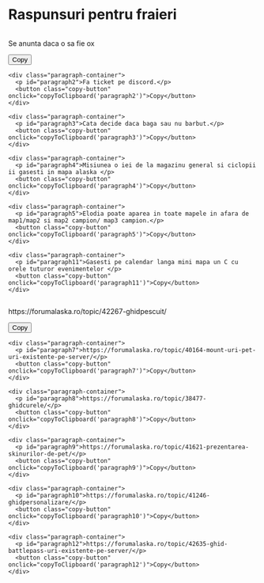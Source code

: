 <!DOCTYPE html>
<html lang="en">
<head>
<meta charset="UTF-8">
<meta name="viewport" content="width=device-width, initial-scale=1.0">
<title>Raspunsuri pentru fraieri</title>
<style>
  body {
    background-image: url('https://i.imgur.com/OxnnEdh.jpg'');
    background-size: cover;
    color: white;
    font-family: Arial, sans-serif;
    padding: 20px;
    display: flex;
    justify-content: space-between;
  }
  
  .column {
    width: 47%;
    margin-right: 20px;
    display: flex;
    flex-direction: column; /* Așezăm elementele pe coloană */
  }
  
  .paragraph-container {
    position: relative;
    display: flex; /* Așezăm butonul și textul pe aceeași linie */
    align-items: center; /* Aliniem vertical butonul și textul */
    margin-bottom: 20px;
  }
  
  .copy-button {
    margin-left: 10px; /* Adăugăm un spațiu mic între buton și text */
  }
</style>
</head>
<body>  
  <h1>Raspunsuri pentru fraieri</h1>  

  <div class="column">
    <div class="paragraph-container">
      <p id="paragraph1">Se anunta daca o sa fie ox</p> 
      <button class="copy-button" onclick="copyToClipboard('paragraph1')">Copy</button>
    </div>

    <div class="paragraph-container">
      <p id="paragraph2">Fa ticket pe discord.</p> 
      <button class="copy-button" onclick="copyToClipboard('paragraph2')">Copy</button>
    </div>

    <div class="paragraph-container">
      <p id="paragraph3">Cata decide daca baga sau nu barbut.</p> 
      <button class="copy-button" onclick="copyToClipboard('paragraph3')">Copy</button>
    </div>

    <div class="paragraph-container">
      <p id="paragraph4">Misiunea o iei de la magazinu general si ciclopii ii gasesti in mapa alaska </p>
      <button class="copy-button" onclick="copyToClipboard('paragraph4')">Copy</button>
    </div>

    <div class="paragraph-container">
      <p id="paragraph5">Elodia poate aparea in toate mapele in afara de map1/map2 si map2 campion/ map3 campion.</p> 
      <button class="copy-button" onclick="copyToClipboard('paragraph5')">Copy</button>
    </div>

    <div class="paragraph-container">
      <p id="paragraph11">Gasesti pe calendar langa mini mapa un C cu  orele tuturor evenimentelor </p> 
      <button class="copy-button" onclick="copyToClipboard('paragraph11')">Copy</button>
    </div>
  </div>

  <div class="column">
    <div class="paragraph-container">
      <p id="paragraph6">https://forumalaska.ro/topic/42267-ghidpescuit/</p> 
      <button class="copy-button" onclick="copyToClipboard('paragraph6')">Copy</button>
    </div>

    <div class="paragraph-container">
      <p id="paragraph7">https://forumalaska.ro/topic/40164-mount-uri-pet-uri-existente-pe-server/</p> 
      <button class="copy-button" onclick="copyToClipboard('paragraph7')">Copy</button>
    </div>

    <div class="paragraph-container">
      <p id="paragraph8">https://forumalaska.ro/topic/38477-ghidcurele/</p>
      <button class="copy-button" onclick="copyToClipboard('paragraph8')">Copy</button>
    </div>

    <div class="paragraph-container">
      <p id="paragraph9">https://forumalaska.ro/topic/41621-prezentarea-skinurilor-de-pet/</p>
      <button class="copy-button" onclick="copyToClipboard('paragraph9')">Copy</button>
    </div>

    <div class="paragraph-container">
      <p id="paragraph10">https://forumalaska.ro/topic/41246-ghidpersonalizare/</p>
      <button class="copy-button" onclick="copyToClipboard('paragraph10')">Copy</button>
    </div>

    <div class="paragraph-container">
      <p id="paragraph12">https://forumalaska.ro/topic/42635-ghid-battlepass-uri-existente-pe-server/</p>
      <button class="copy-button" onclick="copyToClipboard('paragraph12')">Copy</button>
    </div>
  </div>

  <script>
    function copyToClipboard(elementId) {
      var copyText = document.getElementById(elementId);
      var textArea = document.createElement("textarea");
      textArea.value = copyText.textContent;
      document.body.appendChild(textArea);
      textArea.select();
      document.execCommand("copy");
      document.body.removeChild(textArea);
    }
  </script>
</body>
</html>
